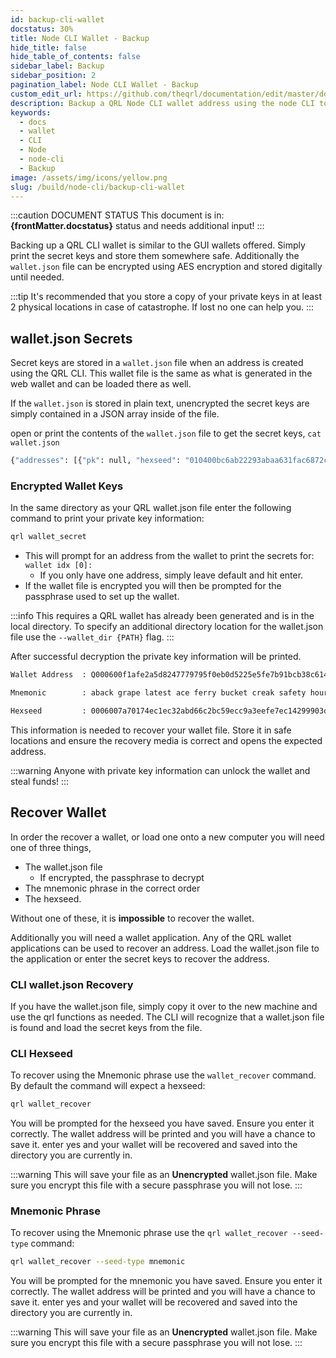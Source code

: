 ```yaml
---
id: backup-cli-wallet
docstatus: 30%
title: Node CLI Wallet - Backup
hide_title: false
hide_table_of_contents: false
sidebar_label: Backup
sidebar_position: 2
pagination_label: Node CLI Wallet - Backup
custom_edit_url: https://github.com/theqrl/documentation/edit/master/docs/basics/what-is-qrl.md
description: Backup a QRL Node CLI wallet address using the node CLI tools
keywords:
  - docs
  - wallet
  - CLI
  - Node
  - node-cli
  - Backup
image: /assets/img/icons/yellow.png
slug: /build/node-cli/backup-cli-wallet
---
```



:::caution DOCUMENT STATUS 
<span>This document is in: <b>{frontMatter.docstatus}</b> status and needs additional input!</span>
:::

Backing up a QRL CLI wallet is similar to the GUI wallets offered. Simply print the secret keys and store them somewhere safe. Additionally the `wallet.json` file can be encrypted using AES encryption and stored digitally until needed. 

:::tip 
It's recommended that you store a copy of your private keys in at least 2 physical locations in case of catastrophe. If lost no one can help you.
:::

## wallet.json Secrets

Secret keys are stored in a `wallet.json` file when an address is created using the QRL CLI. This wallet file is the same as what is generated in the web wallet and can be loaded there as well. 

If the `wallet.json` is stored in plain text, unencrypted the secret keys are simply contained in a JSON array inside of the file. 

open or print the contents of the `wallet.json` file to get the secret keys, `cat wallet.json`

```bash {}
{"addresses": [{"pk": null, "hexseed": "010400bc6ab22293abaa631fac6872cd1514aa7961e3de56766518158925ba97bebd50ca7855a5047eca0da6a9042171337ae4", "mnemonic": "absorb drank rust prone caller depict primal cowboy pulsar mare smoky five prime noble threat tile kedge flak berlin mutiny rose leap safer assume know gallop agony twelve audio hit agenda birch crisis quest", "height": 8, "hashFunction": "shake128", "signatureType": 0, "index": 0, "address": "Q01040094e6916e412d5b9e8db40d12c8f8fd224a5a33a31c191850ca6a55b102fdbdcbdcc59819"}], "encrypted": false, "version": 1}
````


### Encrypted Wallet Keys

In the same directory as your QRL wallet.json file enter the following command to print your private key information:

```bash 
qrl wallet_secret
```
- This will prompt for an address from the wallet to print the secrets for: `wallet idx [0]:` 
  - If you only have one address, simply leave default and hit enter.
- If the wallet file is encrypted you will then be prompted for the passphrase used to set up the wallet.

:::info
This requires a QRL wallet has already been generated and is in the local directory. To specify an additional directory location for the wallet.json file use the `--wallet_dir {PATH}` flag.
:::



After successful decryption the private key information will be printed.

```bash {3,5}
Wallet Address  : Q000600f1afe2a5d8247779795f0eb0d5225e5fe7b91bcb38c614b5a62fa3df0f5cfe92e6355ace

Mnemonic        : aback grape latest ace ferry bucket creak safety hour russia parade site donor yeast tunnel dusty odd dirt mutual you brine might two mercy shady print smite wrap swan common coat modify leave tort

Hexseed         : 0006007a70174ec1ec32abd66c2bc59ecc9a3eefe7ec14299903d2928ff01da8c0ecf8a6c46aa9ccffd4dbe2ee2d38e57c3e7a
```

This information is needed to recover your wallet file. Store it in safe locations and ensure the recovery media is correct and opens the expected address.

:::warning Anyone with private key information can unlock the wallet and steal funds!
:::


## Recover Wallet


In order the recover a wallet, or load one onto a new computer you will need one of three things, 

- The wallet.json file
  - If encrypted, the passphrase to decrypt
- The mnemonic phrase in the correct order
- The hexseed. 

Without one of these, it is **impossible** to recover the wallet.

Additionally you will need a wallet application. Any of the QRL wallet applications can be used to recover an address. Load the wallet.json file to the application or enter the secret keys to recover the address.

### CLI wallet.json Recovery

If you have the wallet.json file, simply copy it over to the new machine and use the qrl functions as needed. The CLI will recognize that a wallet.json file is found and load the secret keys from the file.


### CLI Hexseed

To recover using the Mnemonic phrase use the `wallet_recover` command. By default the command will expect a hexseed:

```bash
qrl wallet_recover
```

You will be prompted for the hexseed you have saved. Ensure you enter it correctly. The wallet address will be printed and you will have a chance to save it. enter yes and your wallet will be recovered and saved into the directory you are currently in. 

:::warning
This will save your file as an **Unencrypted** wallet.json file. Make sure you encrypt this file with a secure passphrase you will not lose.
:::

### Mnemonic Phrase

To recover using the Mnemonic phrase use the `qrl wallet_recover --seed-type` command:

```bash
qrl wallet_recover --seed-type mnemonic
```

You will be prompted for the mnemonic you have saved. Ensure you enter it correctly. The wallet address will be printed and you will have a chance to save it. enter yes and your wallet will be recovered and saved into the directory you are currently in.


:::warning
This will save your file as an **Unencrypted** wallet.json file. Make sure you encrypt this file with a secure passphrase you will not lose.
:::